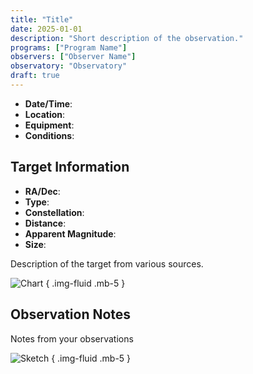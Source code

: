 ```yaml
---
title: "Title"
date: 2025-01-01
description: "Short description of the observation."
programs: ["Program Name"]
observers: ["Observer Name"]
observatory: "Observatory"
draft: true
---
```


- **Date/Time**: 
- **Location**: 
- **Equipment**: 
- **Conditions**: 

## Target Information

- **RA/Dec**: 
- **Type**: 
- **Constellation**: 
- **Distance**: 
- **Apparent Magnitude**: 
- **Size**: 

Description of the target from various sources.

![Chart](starchart.svg)
{ .img-fluid .mb-5 }

## Observation Notes

Notes from your observations

![Sketch](sketch.png)
{ .img-fluid .mb-5 }
